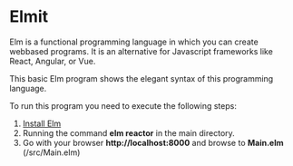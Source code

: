 # Elmit
Elm is a functional programming language in which you can create webbased programs. It is an alternative for Javascript frameworks like React, Angular, or Vue. 

This basic Elm program shows the elegant syntax of this programming language.

To run this program you need to execute the following steps:

1. <a href="https://guide.elm-lang.org/install.html">Install Elm </a>
2. Running the command **elm reactor** in the main directory.
3. Go with your browser **http://localhost:8000** and browse to **Main.elm** (/src/Main.elm)
